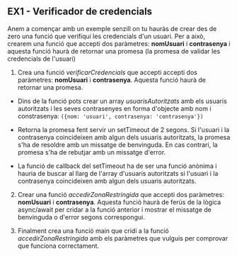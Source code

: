 ## EX1 - Verificador de credencials

Anem a començar amb un exemple senzill on tu hauràs de crear des de zero una funció que verifiqui les credencials d'un usuari. Per a això, crearem una funció que accepti dos paràmetres: **nomUsuari** i **contrasenya** i aquesta funció haurà de retornar una promesa (la promesa de validar les credencials de l'usuari)

1. Crea una funció _verificarCredencials_ que accepti accepti dos paràmetres: **nomUsuari** i **contrasenya**. Aquesta funció haurà de retornar una promesa.

- Dins de la funció pots crear un array _usuarisAutoritzats_ amb els usuaris autoritzats i les seves contrasenyes en forma d'objecte amb nom i constrasenya:
  `({nom: 'usuari', contrasenya: 'contrasenya'})`

- Retorna la promesa fent servir un setTimeout de 2 segons. Si l'usuari i la contrasenya coincideixen amb algun dels usuaris autoritzats, la promesa s'ha de resoldre amb un missatge de benvinguda. En cas contrari, la promesa s'ha de rebutjar amb un missatge d'error.

- La funció de callback del setTimeout ha de ser una funció anònima i hauria de buscar al llarg de l'array d'usuaris autoritzats si l'usuari i la contrasenya coincideixen amb algun dels usuaris autoritzats.

2. Crear una funció _accedirZonaRestringida_ que accepti dos paràmetres: **nomUsuari** i **contrasenya**. Aquesta funció haurà de ferús de la lògica async/await per cridar a la funció anterior i mostrar el missatge de benvinguda o d'error segons correspongui.

3. Finalment crea una funció main que cridi a la funció _accedirZonaRestringida_ amb els paràmetres que vulguis per comprovar que funciona correctament.
